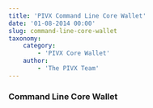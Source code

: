 ```yaml
---
title: 'PIVX Command Line Core Wallet'
date: '01-08-2014 00:00'
slug: command-line-core-wallet
taxonomy:
    category:
        - 'PIVX Core Wallet'
    author:
        - 'The PIVX Team'
---
```


### Command Line Core Wallet
